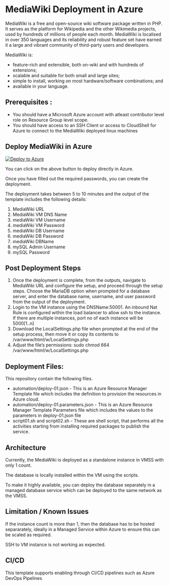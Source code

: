 # MediaWiki Deployment in Azure

MediaWiki is a free and open-source wiki software package written in PHP. It
serves as the platform for Wikipedia and the other Wikimedia projects, used
by hundreds of millions of people each month. MediaWiki is localised in over
350 languages and its reliability and robust feature set have earned it a large
and vibrant community of third-party users and developers.

MediaWiki is:

* feature-rich and extensible, both on-wiki and with hundreds of extensions;
* scalable and suitable for both small and large sites;
* simple to install, working on most hardware/software combinations; and
* available in your language.

## Prerequisites :

  - You should have a Microsoft Azure account with atleast contributor level role on Resource Group level scope.
  - You should have access to an SSH Client or access to CloudShell for Azure to connect to the MediaWiki deployed linux machines

## Deploy MediaWiki in Azure

[![Deploy to Azure](https://aka.ms/deploytoazurebutton)](https://portal.azure.com/#create/Microsoft.Template/uri/https%3A%2F%2Fraw.githubusercontent.com%2FPraveenAnil%2Fmediawiki-azure%2Fmain%2Fautomation%2Fdeploy-01.json)

You can click on the above button to deploy directly in Azure.

Once you have filled out the required passwords, you can create the deployment.

The deployment takes between 5 to 10 minutes and the output of the template includes the following details:

1. MediaWiki URL
2. MediaWiki VM DNS Name
3. mediaWiki VM Username
4. mediaWiki VM Password
5. mediaWiki DB Username
6. mediaWiki DB Password
7. mediaWiki DBName
8. mySQL Admin Username
9. mySQL Password

## Post Deployment Steps

1. Once the deployment is complete, from the outputs, navigate to MediaWiki URL and configure the setup, and proceed through the setup steps. 
Choose the MariaDB option when prompted for a database server, and enter the database name, username, and user password from the output of the deployment. 
2. Login to the VM instance using the DNSName:50001. An inbound Nat Rule is configured within the load balancer to allow ssh to the instance. If there are multiple instances, port no of each instance will be 5000[1..n]
3. Download the LocalSettings.php file when prompted at the end of the setup process, then move it or copy its contents to /var/www/html/w/LocalSettings.php
4. Adjust the file’s permissions:  sudo chmod 664 /var/www/html/w/LocalSettings.php

## Deployment Files:

  This repository contain the following files.

  - automation/deploy-01.json - This is an Azure Resource Manager Template file which includes the definition to provision the resources in Azure cloud.
  - automation/deploy-01.parameters.json - This is an Azure Resource Manager Template Parameters file which includes the values to the parameters in deploy-01.json file
  - script01.sh and script02.sh - These are shell script, that performs all the activities starting from installing required packages to publish the service.


## Architecture

Currently, the MediaWiki is deployed as a standalone instance in VMSS with only 1 count.

The database is locally installed within the VM using the scripts.

To make it highly available, you can deploy the database separately in a managed database service which can be deployed to the same network as the VMSS.

## Limitation / Known Issues

If the instance count is more than 1, then the database has to be hosted separarately, ideally in a Managed Service within Azure to ensure this can be scaled as required.

SSH to VM instance is not working as expected.

## CI/CD

This template supports enabling through CI/CD pipelines such as Azure DevOps Pipelines

